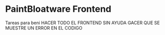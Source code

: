 # PaintBloatware Frontend

Tareas para beni
HACER TODO EL FRONTEND SIN AYUDA
GACER QUE SE MUESTRE UN ERROR EN EL CODIGO